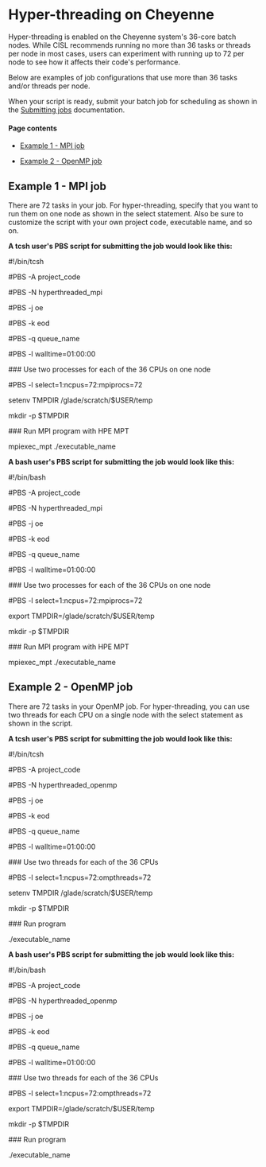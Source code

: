 # Hyper-threading on Cheyenne

Hyper-threading is enabled on the Cheyenne system's 36-core batch nodes.
While CISL recommends running no more than 36 tasks or threads per node
in most cases, users can experiment with running up to 72 per node to
see how it affects their code's performance.

Below are examples of job configurations that use more than 36 tasks
and/or threads per node.

When your script is ready, submit your batch job for scheduling as shown
in the [Submitting
jobs](file:////display/RC/Starting+Cheyenne+jobs) documentation.

#### Page contents

- [Example 1 - MPI job](#HyperthreadingonCheyenne-Example1-MPIjo)

- [Example 2 - OpenMP job](#HyperthreadingonCheyenne-Example2-OpenM)

## Example 1 - MPI job

There are 72 tasks in your job. For hyper-threading, specify that you
want to run them on one node as shown in the select statement. Also be
sure to customize the script with your own project code, executable
name, and so on.

**A tcsh user's PBS script for submitting the job would look like
this:**

\#!/bin/tcsh

\#PBS -A project_code

\#PBS -N hyperthreaded_mpi

\#PBS -j oe

\#PBS -k eod

\#PBS -q queue_name

\#PBS -l walltime=01:00:00

\### Use two processes for each of the 36 CPUs on one node

\#PBS -l select=1:ncpus=72:mpiprocs=72

setenv TMPDIR /glade/scratch/\$USER/temp

mkdir -p \$TMPDIR

\### Run MPI program with HPE MPT

mpiexec_mpt ./executable_name

**A bash user's PBS script for submitting the job would look like
this:**

\#!/bin/bash

\#PBS -A project_code

\#PBS -N hyperthreaded_mpi

\#PBS -j oe

\#PBS -k eod

\#PBS -q queue_name

\#PBS -l walltime=01:00:00

\### Use two processes for each of the 36 CPUs on one node

\#PBS -l select=1:ncpus=72:mpiprocs=72

export TMPDIR=/glade/scratch/\$USER/temp

mkdir -p \$TMPDIR

\### Run MPI program with HPE MPT

mpiexec_mpt ./executable_name

## Example 2 - OpenMP job

There are 72 tasks in your OpenMP job. For hyper-threading, you can use
two threads for each CPU on a single node with the select statement as
shown in the script.

**A tcsh user's PBS script for submitting the job would look like
this:**

\#!/bin/tcsh

\#PBS -A project_code

\#PBS -N hyperthreaded_openmp

\#PBS -j oe

\#PBS -k eod

\#PBS -q queue_name

\#PBS -l walltime=01:00:00

\### Use two threads for each of the 36 CPUs

\#PBS -l select=1:ncpus=72:ompthreads=72

setenv TMPDIR /glade/scratch/\$USER/temp

mkdir -p \$TMPDIR

\### Run program

./executable_name

**A bash user's PBS script for submitting the job would look like
this:**

\#!/bin/bash

\#PBS -A project_code

\#PBS -N hyperthreaded_openmp

\#PBS -j oe

\#PBS -k eod

\#PBS -q queue_name

\#PBS -l walltime=01:00:00

\### Use two threads for each of the 36 CPUs

\#PBS -l select=1:ncpus=72:ompthreads=72

export TMPDIR=/glade/scratch/\$USER/temp

mkdir -p \$TMPDIR

\### Run program

./executable_name
